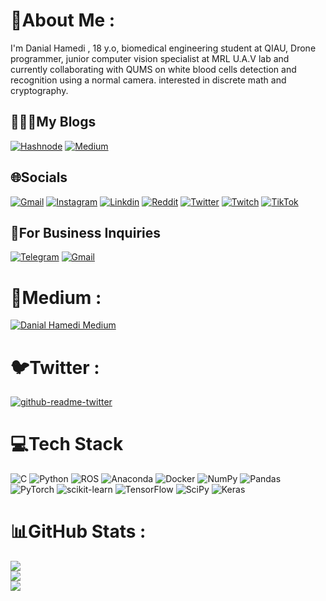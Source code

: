 # 💫About Me :
I'm Danial Hamedi , 18 y.o,  biomedical engineering student at QIAU, Drone programmer, junior computer vision specialist at MRL U.A.V lab 
and currently collaborating with QUMS on white blood cells detection and recognition using a normal camera.
interested in discrete math and cryptography.


## 💁🏻‍♂️My Blogs
[![Hashnode](https://img.shields.io/badge/Hashnode-2962FF?style=for-the-badge&logo=hashnode&logoColor=white)](https://danial.hashnode.dev)
[![Medium](https://img.shields.io/badge/Medium-12100E?style=for-the-badge&logo=medium&logoColor=white)](https://https://medium.com/@danialhamedi)

## 🌐Socials
[![Gmail](https://img.shields.io/badge/Gmail-D14836?style=for-the-badge&logo=gmail&logoColor=white)](mailto:hamedi.taher.bonab@gmail.com)
[![Instagram](https://img.shields.io/badge/Instagram-E4405F?style=for-the-badge&logo=instagram&logoColor=white)](https://instagram.com/_danial_hamedi)
[![Linkdin](https://img.shields.io/badge/LinkedIn-0077B5?style=for-the-badge&logo=linkedin&logoColor=white)](https://linkedin.com/in/danialhamedi)
[![Reddit](https://img.shields.io/badge/Reddit-FF4500?style=for-the-badge&logo=reddit&logoColor=white)](https://www.reddit.com/user/Inevitable-Eye1550)
[![Twitter](https://img.shields.io/badge/Twitter-1DA1F2?style=for-the-badge&logo=twitter&logoColor=white)](https://twitter.com/This_is_Danial?t=JgJtRGMzoAECcgnUDe4RBg&s=09)
[![Twitch](https://img.shields.io/badge/Twitch-9146FF?style=for-the-badge&logo=twitch&logoColor=white)](https://www.twitch.tv/dansoos)
[![TikTok](https://img.shields.io/badge/TikTok-000000?style=for-the-badge&logo=tiktok&logoColor=white)](https://tiktok.com/@danialhamedi)
## 💸For Business Inquiries
[![Telegram](https://img.shields.io/badge/Telegram-2CA5E0?style=for-the-badge&logo=telegram&logoColor=white)](https://t.me/hamedi_danial)
[![Gmail](https://img.shields.io/badge/Gmail-D14836?style=for-the-badge&logo=gmail&logoColor=white)](mailto:bussiness.hamedi@gmail.com)

# 📃Medium :
[![Danial Hamedi Medium](https://github-readme-medium.vercel.app/?username=danialhamedi)](https://medium.com/@danialhamedi)

# 🐦Twitter :
[![github-readme-twitter](https://github-readme-twitter.gazf.vercel.app/api?id=this_is_danial)](https://twitter.com/This_is_Danial?t=JgJtRGMzoAECcgnUDe4RBg&s=09)

# 💻Tech Stack
![C](https://img.shields.io/badge/c-%2300599C.svg?style=for-the-badge&logo=c&logoColor=white) ![Python](https://img.shields.io/badge/python-3670A0?style=for-the-badge&logo=python&logoColor=ffdd54) ![ROS](https://img.shields.io/badge/ros-%230A0FF9.svg?style=for-the-badge&logo=ros&logoColor=white) ![Anaconda](https://img.shields.io/badge/Anaconda-%2344A833.svg?style=for-the-badge&logo=anaconda&logoColor=white) ![Docker](https://img.shields.io/badge/docker-%230db7ed.svg?style=for-the-badge&logo=docker&logoColor=white) ![NumPy](https://img.shields.io/badge/numpy-%23013243.svg?style=for-the-badge&logo=numpy&logoColor=white) ![Pandas](https://img.shields.io/badge/pandas-%23150458.svg?style=for-the-badge&logo=pandas&logoColor=white) ![PyTorch](https://img.shields.io/badge/PyTorch-%23EE4C2C.svg?style=for-the-badge&logo=PyTorch&logoColor=white) ![scikit-learn](https://img.shields.io/badge/scikit--learn-%23F7931E.svg?style=for-the-badge&logo=scikit-learn&logoColor=white) ![TensorFlow](https://img.shields.io/badge/TensorFlow-%23FF6F00.svg?style=for-the-badge&logo=TensorFlow&logoColor=white) ![SciPy](https://img.shields.io/badge/SciPy-%230C55A5.svg?style=for-the-badge&logo=scipy&logoColor=%white) ![Keras](https://img.shields.io/badge/Keras-%23D00000.svg?style=for-the-badge&logo=Keras&logoColor=white)

# 📊GitHub Stats :
![](https://github-readme-stats.vercel.app/api?username=danialhamedi&theme=onedark&hide_border=false&include_all_commits=false&count_private=false)<br/>
![](https://github-readme-streak-stats.herokuapp.com/?user=danialhamedi&theme=onedark&hide_border=false)<br/>
![](https://github-readme-stats.vercel.app/api/top-langs/?username=danialhamedi&theme=onedark&hide_border=false&include_all_commits=false&count_private=false&layout=compact)

